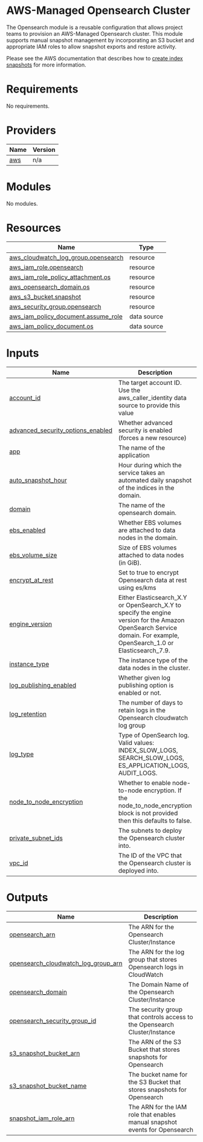 # AWS-Managed Opensearch Cluster


The Opensearch module is a reusable configuration that allows project teams to provision an AWS-Managed Opensearch cluster. This module supports manual snapshot management by incorporating an S3 bucket and appropriate IAM roles to allow snapshot exports and restore activity. 

Please see the AWS documentation that describes how to [create index snapshots](https://docs.aws.amazon.com/opensearch-service/latest/developerguide/managedomains-snapshots.html) for more information.


<!-- BEGIN_TF_DOCS -->
# Requirements

No requirements.

# Providers

| Name | Version |
|------|---------|
| <a name="provider_aws"></a> [aws](#provider\_aws) | n/a |

# Modules

No modules.

# Resources

| Name | Type |
|------|------|
| [aws_cloudwatch_log_group.opensearch](https://registry.terraform.io/providers/hashicorp/aws/latest/docs/resources/cloudwatch_log_group) | resource |
| [aws_iam_role.opensearch](https://registry.terraform.io/providers/hashicorp/aws/latest/docs/resources/iam_role) | resource |
| [aws_iam_role_policy_attachment.os](https://registry.terraform.io/providers/hashicorp/aws/latest/docs/resources/iam_role_policy_attachment) | resource |
| [aws_opensearch_domain.os](https://registry.terraform.io/providers/hashicorp/aws/latest/docs/resources/opensearch_domain) | resource |
| [aws_s3_bucket.snapshot](https://registry.terraform.io/providers/hashicorp/aws/latest/docs/resources/s3_bucket) | resource |
| [aws_security_group.opensearch](https://registry.terraform.io/providers/hashicorp/aws/latest/docs/resources/security_group) | resource |
| [aws_iam_policy_document.assume_role](https://registry.terraform.io/providers/hashicorp/aws/latest/docs/data-sources/iam_policy_document) | data source |
| [aws_iam_policy_document.os](https://registry.terraform.io/providers/hashicorp/aws/latest/docs/data-sources/iam_policy_document) | data source |

# Inputs

| Name | Description | Type | Default | Required |
|------|-------------|------|---------|:--------:|
| <a name="input_account_id"></a> [account\_id](#input\_account\_id) | The target account ID. Use the aws\_caller\_identity data source to provide this value | `string` | n/a | yes |
| <a name="input_advanced_security_options_enabled"></a> [advanced\_security\_options\_enabled](#input\_advanced\_security\_options\_enabled) | Whether advanced security is enabled (forces a new resource) | `bool` | n/a | yes |
| <a name="input_app"></a> [app](#input\_app) | The name of the application | `string` | n/a | yes |
| <a name="input_auto_snapshot_hour"></a> [auto\_snapshot\_hour](#input\_auto\_snapshot\_hour) | Hour during which the service takes an automated daily snapshot of the indices in the domain. | `number` | `23` | no |
| <a name="input_domain"></a> [domain](#input\_domain) | The name of the opensearch domain. | `string` | n/a | yes |
| <a name="input_ebs_enabled"></a> [ebs\_enabled](#input\_ebs\_enabled) | Whether EBS volumes are attached to data nodes in the domain. | `bool` | n/a | yes |
| <a name="input_ebs_volume_size"></a> [ebs\_volume\_size](#input\_ebs\_volume\_size) | Size of EBS volumes attached to data nodes (in GiB). | `number` | n/a | yes |
| <a name="input_encrypt_at_rest"></a> [encrypt\_at\_rest](#input\_encrypt\_at\_rest) | Set to true to encrypt Opensearch data at rest using es/kms | `bool` | n/a | yes |
| <a name="input_engine_version"></a> [engine\_version](#input\_engine\_version) | Either Elasticsearch\_X.Y or OpenSearch\_X.Y to specify the engine version for the Amazon OpenSearch Service domain. For example, OpenSearch\_1.0 or Elasticsearch\_7.9. | `string` | n/a | yes |
| <a name="input_instance_type"></a> [instance\_type](#input\_instance\_type) | The instance type of the data nodes in the cluster. | `string` | n/a | yes |
| <a name="input_log_publishing_enabled"></a> [log\_publishing\_enabled](#input\_log\_publishing\_enabled) | Whether given log publishing option is enabled or not. | `bool` | n/a | yes |
| <a name="input_log_retention"></a> [log\_retention](#input\_log\_retention) | The number of days to retain logs in the Opensearch cloudwatch log group | `number` | n/a | yes |
| <a name="input_log_type"></a> [log\_type](#input\_log\_type) | Type of OpenSearch log. Valid values: INDEX\_SLOW\_LOGS, SEARCH\_SLOW\_LOGS, ES\_APPLICATION\_LOGS, AUDIT\_LOGS. | `string` | n/a | yes |
| <a name="input_node_to_node_encryption"></a> [node\_to\_node\_encryption](#input\_node\_to\_node\_encryption) | Whether to enable node-to-node encryption. If the node\_to\_node\_encryption block is not provided then this defaults to false. | `bool` | n/a | yes |
| <a name="input_private_subnet_ids"></a> [private\_subnet\_ids](#input\_private\_subnet\_ids) | The subnets to deploy the Opensearch cluster into. | `list` | n/a | yes |
| <a name="input_vpc_id"></a> [vpc\_id](#input\_vpc\_id) | The ID of the VPC that the Opensearch cluster is deployed into. | `string` | n/a | yes |

# Outputs

| Name | Description |
|------|-------------|
| <a name="output_opensearch_arn"></a> [opensearch\_arn](#output\_opensearch\_arn) | The ARN for the Opensearch Cluster/Instance |
| <a name="output_opensearch_cloudwatch_log_group_arn"></a> [opensearch\_cloudwatch\_log\_group\_arn](#output\_opensearch\_cloudwatch\_log\_group\_arn) | The ARN for the log group that stores Opensearch logs in CloudWatch |
| <a name="output_opensearch_domain"></a> [opensearch\_domain](#output\_opensearch\_domain) | The Domain Name of the Opensearch Cluster/Instance |
| <a name="output_opensearch_security_group_id"></a> [opensearch\_security\_group\_id](#output\_opensearch\_security\_group\_id) | The security group that controls access to the Opensearch Cluster/Instance |
| <a name="output_s3_snapshot_bucket_arn"></a> [s3\_snapshot\_bucket\_arn](#output\_s3\_snapshot\_bucket\_arn) | The ARN of the S3 Bucket that stores snapshots for Opensearch |
| <a name="output_s3_snapshot_bucket_name"></a> [s3\_snapshot\_bucket\_name](#output\_s3\_snapshot\_bucket\_name) | The bucket name for the S3 Bucket that stores snapshots for Opensearch |
| <a name="output_snapshot_iam_role_arn"></a> [snapshot\_iam\_role\_arn](#output\_snapshot\_iam\_role\_arn) | The ARN for the IAM role that enables manual snapshot events for Opensearch |
<!-- END_TF_DOCS -->